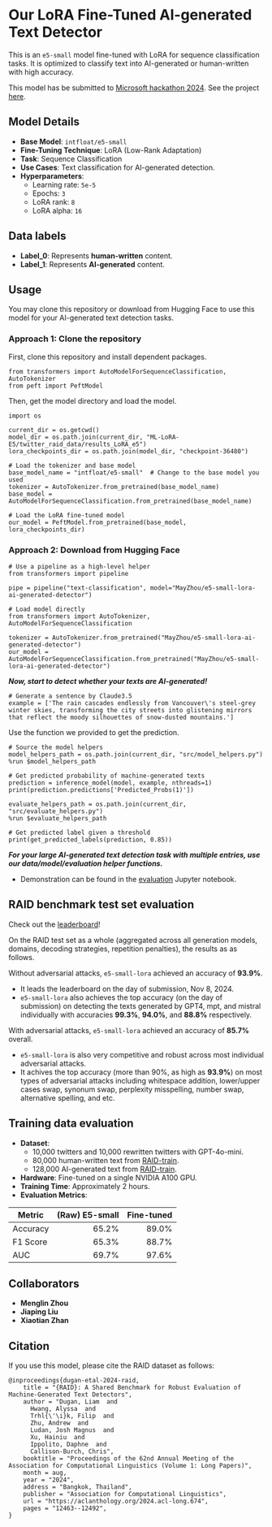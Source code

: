 # Our LoRA Fine-Tuned AI-generated Text Detector

This is an `e5-small` model fine-tuned with LoRA for sequence classification tasks. It is optimized to classify text into AI-generated or human-written with high accuracy.

This model has be submitted to [Microsoft hackathon 2024](https://microsoftfabric.devpost.com/?ref_content=default&amp;ref_feature=challenge&amp;ref_medium=portfolio). See the project [here](https://devpost.com/software/lora-fine-tuned-ai-generated-detector).

## Model Details

- **Base Model**: `intfloat/e5-small`
- **Fine-Tuning Technique**: LoRA (Low-Rank Adaptation)
- **Task**: Sequence Classification
- **Use Cases**: Text classification for AI-generated detection.
- **Hyperparameters**: 
   - Learning rate: `5e-5`
   - Epochs: `3`
   - LoRA rank: `8`
   - LoRA alpha: `16`


## Data labels 
- **Label_0**: Represents **human-written** content.
- **Label_1**: Represents **AI-generated** content.


## Usage

You may clone this repository or download from Hugging Face to use this model for your AI-generated text detection tasks.

### Approach 1: Clone the repository

First, clone this repository and install dependent packages.

```{python}
from transformers import AutoModelForSequenceClassification, AutoTokenizer
from peft import PeftModel
```

Then, get the model directory and load the model.
```{python}
import os

current_dir = os.getcwd()
model_dir = os.path.join(current_dir, "ML-LoRA-E5/twitter_raid_data/results_LoRA_e5")
lora_checkpoints_dir = os.path.join(model_dir, "checkpoint-36480")
```

```{python}
# Load the tokenizer and base model
base_model_name = "intfloat/e5-small"  # Change to the base model you used
tokenizer = AutoTokenizer.from_pretrained(base_model_name)
base_model = AutoModelForSequenceClassification.from_pretrained(base_model_name)

# Load the LoRA fine-tuned model
our_model = PeftModel.from_pretrained(base_model, lora_checkpoints_dir)
```

### Approach 2: Download from Hugging Face

```{python}
# Use a pipeline as a high-level helper
from transformers import pipeline

pipe = pipeline("text-classification", model="MayZhou/e5-small-lora-ai-generated-detector")
```

```{python}
# Load model directly
from transformers import AutoTokenizer, AutoModelForSequenceClassification

tokenizer = AutoTokenizer.from_pretrained("MayZhou/e5-small-lora-ai-generated-detector")
our_model = AutoModelForSequenceClassification.from_pretrained("MayZhou/e5-small-lora-ai-generated-detector")
```

***Now, start to detect whether your texts are AI-generated!***

```{python}
# Generate a sentence by Claude3.5
example = ['The rain cascades endlessly from Vancouver\'s steel-grey winter skies, transforming the city streets into glistening mirrors that reflect the moody silhouettes of snow-dusted mountains.']
```

Use the function we provided to get the prediction.
```{python}
# Source the model helpers
model_helpers_path = os.path.join(current_dir, "src/model_helpers.py")
%run $model_helpers_path

# Get predicted probability of machine-generated texts
prediction = inference_model(model, example, nthreads=1)
print(prediction.predictions['Predicted_Probs(1)'])
```

```{python}
evaluate_helpers_path = os.path.join(current_dir, "src/evaluate_helpers.py")
%run $evaluate_helpers_path

# Get predicted label given a threshold
print(get_predicted_labels(prediction, 0.85))
```
***For your large AI-generated text detection task with multiple entries, use our data/model/evaluation helper functions.***
- Demonstration can be found in the [evaluation](evaluation.ipynb) Jupyter notebook. 


## RAID benchmark test set evaluation

Check out the [leaderboard](https://raid-bench.xyz/leaderboard)!

On the RAID test set as a whole (aggregated across all generation models, domains, decoding strategies, repetition penalties), the results as as follows.

Without adversarial attacks, `e5-small-lora` achieved an accuracy of **93.9%**. 
- It leads the leaderboard on the day of submission, Nov 8, 2024.
- `e5-small-lora` also achieves the top accuracy (on the day of submission) on detecting the texts generated by GPT4, mpt, and mistral individually with accuracies **99.3%**, **94.0%**, and **88.8%** respectively.

With adversarial attacks, `e5-small-lora` achieved an accuracy of **85.7%** overall.
- `e5-small-lora` is also very competitive and robust across most individual adversarial attacks.
- It achives the top accuracy (more than 90%, as high as **93.9%**) on most types of adversarial attacks including whitespace addition, lower/upper cases swap, synonum swap, perplexity misspelling, number swap, alternative spelling, and etc.

## Training data evaluation

- **Dataset**:
    - 10,000 twitters and 10,000 rewritten twitters with GPT-4o-mini.
    - 80,000 human-written text from [RAID-train](https://github.com/liamdugan/raid).
    - 128,000 AI-generated text from [RAID-train](https://github.com/liamdugan/raid).
- **Hardware**: Fine-tuned on a single NVIDIA A100 GPU.
- **Training Time**: Approximately 2 hours.
- **Evaluation Metrics**:

| Metric | (Raw) E5-small | Fine-tuned |
|--------|---------------:|-----------:|
|Accuracy| 65.2%          | 89.0%      |
|F1 Score| 65.3%          | 88.7%      |
| AUC    | 69.7%          | 97.6%      |

## Collaborators

- **Menglin Zhou**
- **Jiaping Liu**
- **Xiaotian Zhan**


## Citation

If you use this model, please cite the RAID dataset as follows:
```
@inproceedings{dugan-etal-2024-raid,
    title = "{RAID}: A Shared Benchmark for Robust Evaluation of Machine-Generated Text Detectors",
    author = "Dugan, Liam  and
      Hwang, Alyssa  and
      Trhl{\'\i}k, Filip  and
      Zhu, Andrew  and
      Ludan, Josh Magnus  and
      Xu, Hainiu  and
      Ippolito, Daphne  and
      Callison-Burch, Chris",
    booktitle = "Proceedings of the 62nd Annual Meeting of the Association for Computational Linguistics (Volume 1: Long Papers)",
    month = aug,
    year = "2024",
    address = "Bangkok, Thailand",
    publisher = "Association for Computational Linguistics",
    url = "https://aclanthology.org/2024.acl-long.674",
    pages = "12463--12492",
}
